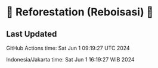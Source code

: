 
# 🌳 Reforestation (Reboisasi) 🌲

## Last Updated

GitHub Actions time: Sat Jun  1 09:19:27 UTC 2024

Indonesia/Jakarta time: Sat Jun  1 16:19:27 WIB 2024
